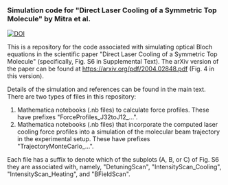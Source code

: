 ### Simulation code for "Direct Laser Cooling of a Symmetric Top Molecule" by Mitra et al.
[![DOI](https://zenodo.org/badge/272850819.svg)](https://zenodo.org/badge/latestdoi/272850819)

This is a repository for the code associated with simulating optical Bloch equations in the scientific paper "Direct Laser Cooling of a Symmetric Top Molecule" (specifically, Fig. S6 in Supplemental Text). The arXiv version of the paper can be found at https://arxiv.org/pdf/2004.02848.pdf (Fig. 4 in this version).

Details of the simulation and references can be found in the main text. There are two types of files in this repository:

1. Mathematica notebooks (.nb files) to calculate force profiles. These have prefixes "ForceProfiles_J32toJ12_...".
2. Mathematica notebooks (.nb files) that incorporate the computed laser cooling force profiles into a simulation of the molecular beam trajectory in the experimental setup. These have prefixes "TrajectoryMonteCarlo_...".

Each file has a suffix to denote which of the subplots (A, B, or C) of Fig. S6 they are associated with, namely, "DetuningScan", "IntensityScan_Cooling", "IntensityScan_Heating", and "BFieldScan".
